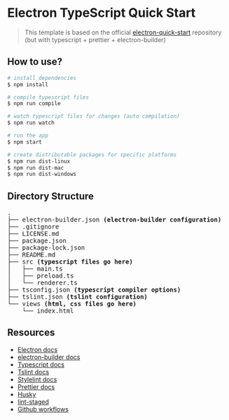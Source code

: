 # Electron TypeScript Quick Start

> This template is based on the official [electron-quick-start](https://github.com/electron/electron-quick-start) repository (but with typescript + prettier + electron-builder)

## How to use?

```sh
# install dependencies
$ npm install

# compile typescript files
$ npm run compile

# watch typescript files for changes (auto compilation)
$ npm run watch

# run the app
$ npm start

# create distributable packages for specific platforms
$ npm run dist-linux
$ npm run dist-mac
$ npm run dist-windows
```

## Directory Structure

<pre>
.
├── electron-builder.json <b>(electron-builder configuration)</b>
├── .gitignore
├── LICENSE.md
├── package.json
├── package-lock.json
├── README.md
├── src <b>(typescript files go here)</b>
│   ├── main.ts
│   ├── preload.ts
│   └── renderer.ts
├── tsconfig.json <b>(typescript compiler options)</b>
├── tslint.json <b>(tslint configuration)</b>
└── views <b>(html, css files go here)</b>
    └── index.html
</pre>

## Resources

- [Electron docs](https://www.electronjs.org/docs)
- [electron-builder docs](https://www.electron.build)
- [Typescript docs](https://www.typescriptlang.org/docs)
- [Tslint docs](https://palantir.github.io/tslint/usage/configuration)
- [Stylelint docs](https://stylelint.io)
- [Prettier docs](https://prettier.io)
- [Husky](https://github.com/typicode/husky)
- [lint-staged](https://github.com/okonet/lint-staged)
- [Github workflows](https://help.github.com/en/actions/configuring-and-managing-workflows/configuring-a-workflow)
